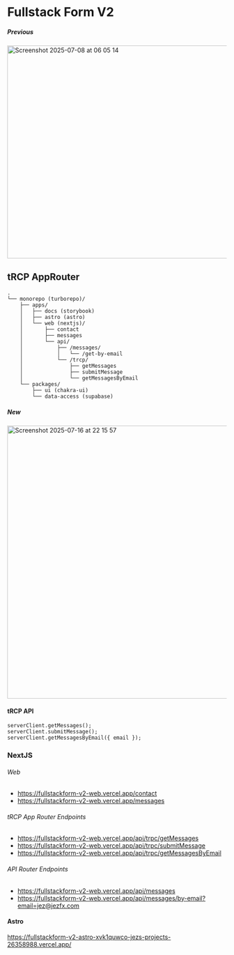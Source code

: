 # Fullstack Form V2

##### Previous 
<img width="825" height="489" alt="Screenshot 2025-07-08 at 06 05 14" src="https://github.com/user-attachments/assets/36b46b44-af89-4be2-921e-6d81828a5f69" />

## tRCP AppRouter 

```
.
└── monorepo (turborepo)/
    ├── apps/
    │   ├── docs (storybook)
    │   ├── astro (astro)
    │   └── web (nextjs)/
    │       ├── contact
    │       ├── messages
    │       └── api/
    │           ├── /messages/
    │           │   └── /get-by-email
    │           └── /trcp/
    │               ├── getMessages
    │               ├── submitMessage
    │               └── getMessagesByEmail
    └── packages/
        ├── ui (chakra-ui)
        └── data-access (supabase)
```

##### New 
<img width="990" height="627" alt="Screenshot 2025-07-16 at 22 15 57" src="https://github.com/user-attachments/assets/c931a2a5-bbd6-4000-adb6-8f54d659cda3" />


#### tRCP API
```
serverClient.getMessages();
serverClient.submitMessage();
serverClient.getMessagesByEmail({ email });
```

### NextJS 

###### Web
- https://fullstackform-v2-web.vercel.app/contact
- https://fullstackform-v2-web.vercel.app/messages

###### tRCP App Router Endpoints
- https://fullstackform-v2-web.vercel.app/api/trpc/getMessages
- https://fullstackform-v2-web.vercel.app/api/trpc/submitMessage
- https://fullstackform-v2-web.vercel.app/api/trpc/getMessagesByEmail

###### API Router Endpoints
- https://fullstackform-v2-web.vercel.app/api/messages
- https://fullstackform-v2-web.vercel.app/api/messages/by-email?email=jez@jezfx.com




#### Astro 
https://fullstackform-v2-astro-xvk1quwco-jezs-projects-26358988.vercel.app/



